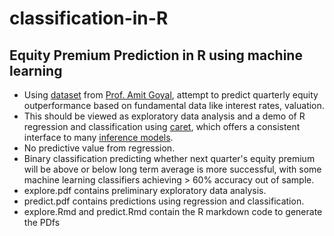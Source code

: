 # classification-in-R

## Equity Premium Prediction in R using machine learning
* Using [dataset](http://www.hec.unil.ch/agoyal/docs/PredictorData2016.xlsx) from [Prof. Amit Goyal](http://www.hec.unil.ch/agoyal/), attempt to predict quarterly equity outperformance based on fundamental data like interest rates, valuation. 
* This should be viewed as exploratory data analysis and a demo of R regression and classification using [caret](http://caret.r-forge.r-project.org/), which offers a consistent interface to many [inference models](http://topepo.github.io/caret/available-models.html).
* No predictive value from regression.
* Binary classification predicting whether next quarter's equity premium will be above or below long term average is more successful, with some machine learning classifiers achieving > 60% accuracy out of sample.
* explore.pdf contains preliminary exploratory data analysis.
* predict.pdf contains predictions using regression and classification.
* explore.Rmd and predict.Rmd contain the R markdown code to generate the PDfs
